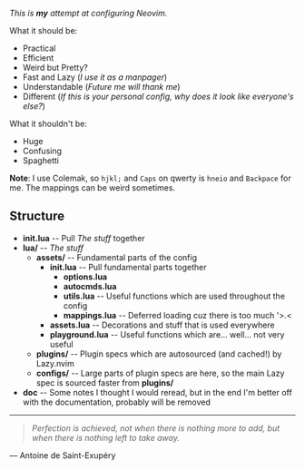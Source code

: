 _This is **my** attempt at configuring Neovim._

What it should be:
- Practical
- Efficient
- Weird but Pretty?
- Fast and Lazy (_I use it as a manpager_)
- Understandable (_Future me will thank me_)
- Different (_If this is your *personal* config, why does it look like everyone's else?_)

What it shouldn't be:
- Huge
- Confusing
- Spaghetti

**Note**: I use Colemak, so `hjkl;` and `Caps` on qwerty is `hneio` and `Backpace` for me. The mappings can be weird sometimes.

## Structure
- **init.lua** -- Pull _The stuff_ together
- **lua/** -- _The stuff_
    - **assets/** -- Fundamental parts of the config
        - **init.lua** -- Pull fundamental parts together
            - **options.lua**
            - **autocmds.lua**
            - **utils.lua** -- Useful functions which are used throughout the config
            - **mappings.lua** -- Deferred loading cuz there is too much '>.<
        - **assets.lua** -- Decorations and stuff that is used everywhere
        - **playground.lua** -- Useful functions which are... well... not very useful
    - **plugins/** -- Plugin specs which are autosourced (and cached!) by Lazy.nvim
    - **configs/** -- Large parts of plugin specs are here, so the main Lazy spec is sourced faster from **plugins/**
- **doc** -- Some notes I thought I would reread, but in the end I'm better off with the documentation, probably will be removed

---

> _Perfection is achieved, not when there is nothing more to add, but when there is nothing left to take away._

― Antoine de Saint-Exupéry
